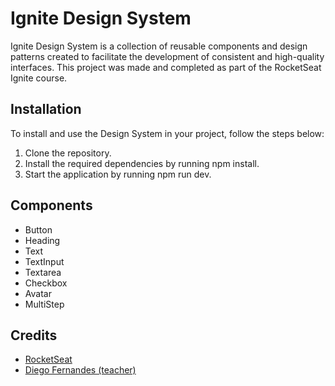 # Ignite Design System

Ignite Design System is a collection of reusable components and design patterns created to facilitate the development of consistent and high-quality interfaces. This project was made and completed as part of the RocketSeat Ignite course.

## Installation
To install and use the Design System in your project, follow the steps below:

1. Clone the repository.
2. Install the required dependencies by running npm install.
3. Start the application by running npm run dev.

## Components
- Button
- Heading
- Text
- TextInput
- Textarea
- Checkbox
- Avatar
- MultiStep

## Credits
- [RocketSeat](https://www.rocketseat.com.br/)
- [Diego Fernandes (teacher)](https://github.com/diego3g)